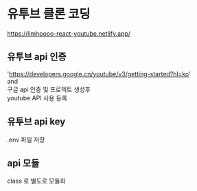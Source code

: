# 유투브 클론 코딩
https://limhoooo-react-youtube.netlify.app/
## 유투브 api 인증
'https://developers.google.cn/youtube/v3/getting-started?hl=ko' <br>
and  <br>
구글 api 인증 및 프로젝트 생성후 <br>
youtube API 사용 등록 <br>

## 유투브 api key
.env 파일 저장<br>

## api 모듈
class 로 별도로 모듈화

